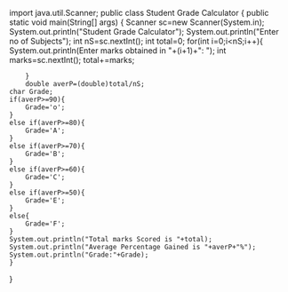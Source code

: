 import java.util.Scanner;
public class Student Grade Calculator
{
    public static void main(String[] args)
    {
        Scanner sc=new Scanner(System.in);
        System.out.println("Student Grade Calculator");
        System.out.println("Enter no of Subjects");
        int nS=sc.nextInt();
        int total=0;
        for(int i=0;i<nS;i++){
            System.out.println(Enter marks obtained in "+(i+1)+": ");
            int marks=sc.nextInt();
            total+=marks;

        }
        double averP=(double)total/nS;
    char Grade;
    if(averP>=90){
        Grade='o';
    }
    else if(averP>=80){
        Grade='A';
    }
    else if(averP>=70){
        Grade='B';
    }
    else if(averP>=60){
        Grade='C';
    }
    else if(averP>=50){
        Grade='E';
    }
    else{
        Grade='F';
    }
    System.out.println("Total marks Scored is "+total);
    System.out.println("Average Percentage Gained is "+averP+"%");
    System.out.println("Grade:"+Grade);
    }
}
